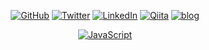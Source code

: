 <!--
### Hi there 👋

**kajirikajiri/kajirikajiri** is a ✨ _special_ ✨ repository because its `README.md` (this file) appears on your GitHub profile.

Here are some ideas to get you started:

- 🔭 I’m currently working on ...
- 🌱 I’m currently learning ...
- 👯 I’m looking to collaborate on ...
- 🤔 I’m looking for help with ...
- 💬 Ask me about ...
- 📫 How to reach me: ...
- 😄 Pronouns: ...
- ⚡ Fun fact: ...
-->

<p align="center">
  <a href="https://github.com/kajirikajiri"><img src="https://img.shields.io/github/followers/kajirikajiri.svg?label=GitHub&style=social" alt="GitHub"></a>
  <a href="https://twitter.com/kajirikajiri"><img src="https://img.shields.io/twitter/follow/kajirikajiri?label=Twitter&style=social" alt="Twitter"></a>
  <a href="https://www.linkedin.com/in/kajirikajiri"><img src="https://img.shields.io/badge/LinkedIn--_.svg?style=social&logo=linkedin" alt="LinkedIn"></a>
  <a href="https://qiita.com/kajirikajiri"> <img src="https://img.shields.io/badge/-Qiita-000000?logo=qiita&style=social" alt="Qiita"></a>
  <a href="https://kajirikajiri.netlify.app/"><img src="http://img.shields.io/badge/-MyBlog-217598?logo=WordPress&style=flat" alt="blog"></a>
</p>
<p align="center">
  <a href=""><img src="http://img.shields.io/badge/-JavaScript-000000?logo=JavaScript&style=flat" alt="JavaScript"></a>
</p>

<!-- <p align="center">
  <a href=""><img src="http://img.shields.io/badge/-JavaScript-000000?logo=JavaScript&style=flat" alt="JavaScript"></a>
  <a href=""><img src="http://img.shields.io/badge/-Vue.js-005A2B?logo=Vue.js&style=flat" alt="vue"></a>
  <a href=""><img src="http://img.shields.io/badge/-Vuetify-1867c0?logo=Vuetify&style=flat" alt="vuetify"></a>
  <a href=""><img src="http://img.shields.io/badge/-ruby-cc342d?logo=ruby&style=flat" alt="ruby"></a>
  <a href=""><img src="http://img.shields.io/badge/-Ruby_on_Rails-cc0000?logo=Ruby-on-Rails&style=flat" alt="ruby"></a>
</p>
<p align="center">
  <a href=""><img src="http://img.shields.io/badge/-Windows-0078d6?logo=Windows&style=flat" alt="windows"></a>
  <a href=""><img src="http://img.shields.io/badge/-WSL2-000000?logo=Linux&style=flat" alt="Linux"></a>
  <a href=""><img src="http://img.shields.io/badge/-MacOS-607078?logo=Apple&style=flat" alt="MacOs"></a>
</p>
<p align="center">
  <a href=""><img src="http://img.shields.io/badge/-Vim-019733?logo=vim&style=flat" alt="vim"></a>
  <a href=""><img src="http://img.shields.io/badge/-Visual_Studio_Code-007acc?logo=visual-studio-code&style=flat" alt="Visual Studio Code"></a>
</p> -->
